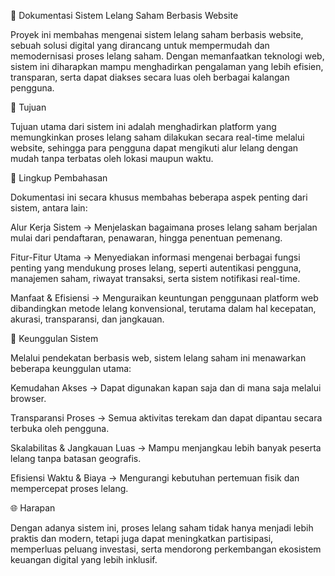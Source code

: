 📘 Dokumentasi Sistem Lelang Saham Berbasis Website

Proyek ini membahas mengenai sistem lelang saham berbasis website, sebuah solusi digital yang dirancang untuk mempermudah dan memodernisasi proses lelang saham. Dengan memanfaatkan teknologi web, sistem ini diharapkan mampu menghadirkan pengalaman yang lebih efisien, transparan, serta dapat diakses secara luas oleh berbagai kalangan pengguna.

🎯 Tujuan

Tujuan utama dari sistem ini adalah menghadirkan platform yang memungkinkan proses lelang saham dilakukan secara real-time melalui website, sehingga para pengguna dapat mengikuti alur lelang dengan mudah tanpa terbatas oleh lokasi maupun waktu.

🔑 Lingkup Pembahasan

Dokumentasi ini secara khusus membahas beberapa aspek penting dari sistem, antara lain:

Alur Kerja Sistem → Menjelaskan bagaimana proses lelang saham berjalan mulai dari pendaftaran, penawaran, hingga penentuan pemenang.

Fitur-Fitur Utama → Menyediakan informasi mengenai berbagai fungsi penting yang mendukung proses lelang, seperti autentikasi pengguna, manajemen saham, riwayat transaksi, serta sistem notifikasi real-time.

Manfaat & Efisiensi → Menguraikan keuntungan penggunaan platform web dibandingkan metode lelang konvensional, terutama dalam hal kecepatan, akurasi, transparansi, dan jangkauan.

🚀 Keunggulan Sistem

Melalui pendekatan berbasis web, sistem lelang saham ini menawarkan beberapa keunggulan utama:

Kemudahan Akses → Dapat digunakan kapan saja dan di mana saja melalui browser.

Transparansi Proses → Semua aktivitas terekam dan dapat dipantau secara terbuka oleh pengguna.

Skalabilitas & Jangkauan Luas → Mampu menjangkau lebih banyak peserta lelang tanpa batasan geografis.

Efisiensi Waktu & Biaya → Mengurangi kebutuhan pertemuan fisik dan mempercepat proses lelang.

🌐 Harapan

Dengan adanya sistem ini, proses lelang saham tidak hanya menjadi lebih praktis dan modern, tetapi juga dapat meningkatkan partisipasi, memperluas peluang investasi, serta mendorong perkembangan ekosistem keuangan digital yang lebih inklusif.
